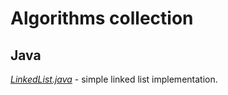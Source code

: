 # Algorithms collection

## Java

[*LinkedList.java*](./java/LinkedList.java) - simple linked list implementation.

